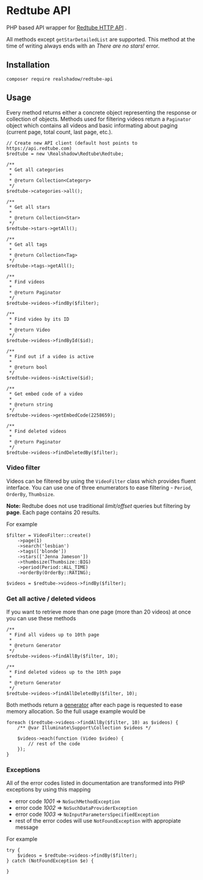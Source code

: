 # Redtube API

PHP based API wrapper for [Redtube HTTP API](http://api.redtube.com/docs) .

All methods except `getStarDetailedList` are supported. This method at the time of writing always ends with an *There are no stars!* error.

## Installation

```
composer require realshadow/redtube-api
```

## Usage

Every method returns either a concrete object representing the response or collection of objects. Methods used for filtering videos return a `Paginator` object
which contains all videos and basic informating about paging (current page, total count, last page, etc.).

```
// Create new API client (default host points to https://api.redtube.com)
$redtube = new \Realshadow\Redtube\Redtube;

/**
 * Get all categories
 *
 * @return Collection<Category>
 */
$redtube->categories->all();

/**
 * Get all stars
 *
 * @return Collection<Star>
 */
$redtube->stars->getAll();

/**
 * Get all tags
 *
 * @return Collection<Tag>
 */
$redtube->tags->getAll();

/**
 * Find videos
 *
 * @return Paginator
 */
$redtube->videos->findBy($filter);

/**
 * Find video by its ID
 *
 * @return Video
 */
$redtube->videos->findById($id);

/**
 * Find out if a video is active
 *
 * @return bool
 */
$redtube->videos->isActive($id);

/**
 * Get embed code of a video
 *
 * @return string
 */
$redtube->videos->getEmbedCode(2258659);

/**
 * Find deleted videos
 *
 * @return Paginator
 */
$redtube->videos->findDeletedBy($filter);
```

### Video filter

Videos can be filtered by using the `VideoFilter` class which provides fluent interface. You can use one of three enumerators to ease filtering - `Period`, `OrderBy`, `Thumbsize`.

**Note:** Redtube does not use traditional *limit/offset* queries but filtering by **page**. Each page contains 20 results.

For example

```
$filter = VideoFilter::create()
    ->page(1)
    ->search('lesbian')
    ->tags(['blonde'])
    ->stars(['Jenna Jameson'])
    ->thumbsize(Thumbsize::BIG)
    ->period(Period::ALL_TIME)
    ->orderBy(OrderBy::RATING);

$videos = $redtube->videos->findBy($filter);
```

### Get all active / deleted videos

If you want to retrieve more than one page (more than 20 videos) at once you can use these methods

```
/**
 * Find all videos up to 10th page
 *
 * @return Generator
 */
$redtube->videos->findAllBy($filter, 10);

/**
 * Find deleted videos up to the 10th page
 *
 * @return Generator
 */
$redtube->videos->findAllDeletedBy($filter, 10);
```

Both methods return a [generator](http://php.net/manual/en/language.generators.overview.php) after each page is requested to ease memory allocation.
So the full usage example would be

```
foreach ($redtube->videos->findAllBy($filter, 10) as $videos) {
    /** @var Illuminate\Support\Collection $videos */

    $videos->each(function (Video $video) {
        // rest of the code
    });
}
```

### Exceptions

All of the error codes listed in documentation are transformed into PHP exceptions by using this mapping

 - error code *1001* => `NoSuchMethodException`
 - error code *1002* => `NoSuchDataProviderException`
 - error code *1003* => `NoInputParametersSpecifiedException`
 - rest of the error codes will use `NotFoundException` with appropiate message

For example

```
try {
    $videos = $redtube->videos->findBy($filter);
} catch (NotFoundException $e) {

}
```
